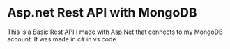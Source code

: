 # Asp.net Rest API with MongoDB
 This is a Basic Rest API I made with Asp.Net that connects to my MongoDB account. It was made in c# in vs code

